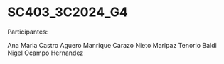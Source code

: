 # SC403_3C2024_G4
Participantes:

Ana Maria Castro Aguero
Manrique Carazo Nieto
Maripaz Tenorio Baldi
Nigel Ocampo Hernandez

